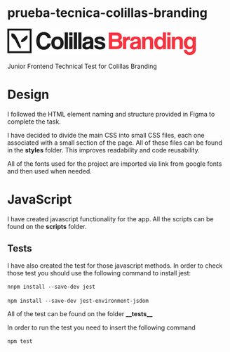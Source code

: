 # prueba-tecnica-colillas-branding

![Logo Colillas](./assets/logo%20colillas.svg)

Junior Frontend Technical Test for Colillas Branding

# Design

I followed the HTML element naming and structure provided in Figma to complete the task.

I have decided to divide the main CSS into small CSS files, each one associated with a small section of the page. All of these files can be found in the **styles** folder. This improves readability and code reusability.

All of the fonts used for the project are imported via link from google fonts and then used when needed.

# JavaScript

I have created javascript functionality for the app. All the scripts can be found on the **scripts** folder.

## Tests

I have also created the test for those javascript methods. In order to check those test you should use the following command to install jest:

```
nnpm install --save-dev jest

npm install --save-dev jest-environment-jsdom

```
All of the test can be found on the folder **\_\_tests\_\_**

In order to run the test you need to insert the following command

```
npm test
```